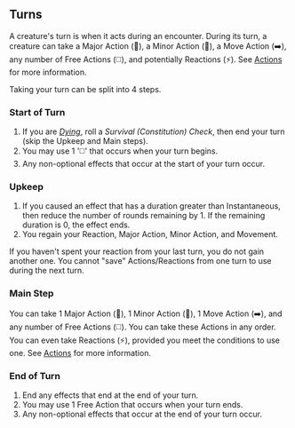 ## Turns

A creature's turn is when it acts during an encounter. During its turn, a creature can take a Major Action (🔷), a Minor Action (🔵), a Move Action (➡️), any number of Free Actions (◻️), and potentially Reactions (⚡). See [Actions] for more information.

Taking your turn can be split into 4 steps.

### Start of Turn

1. If you are *[Dying]*, roll a *Survival (Constitution) Check*, then end your turn (skip the Upkeep and Main steps).
2. You may use 1 '◻️' that occurs when your turn begins.
3. Any non-optional effects that occur at the start of your turn occur.

### Upkeep

1. If you caused an effect that has a duration greater than Instantaneous, then reduce the number of rounds remaining by 1. If the remaining duration is 0, the effect ends.
2. You regain your Reaction, Major Action, Minor Action, and Movement.

If you haven't spent your reaction from your last turn, you do not gain another one. You cannot "save" Actions/Reactions from one turn to use during the next turn.

### Main Step

You can take 1 Major Action (🔷), 1 Minor Action (🔵), 1 Move Action (➡️), and any number of Free Actions (◻️). You can take these Actions in any order. You can even take Reactions (⚡), provided you meet the conditions to use one. See [Actions] for more information.

### End of Turn

1. End any effects that end at the end of your turn.
2. You may use 1 Free Action that occurs when your turn ends.
3. Any non-optional effects that occur at the end of your turn occur.

[Actions]: ./Actions.md
[Dying]: ../Conditions/Dying.md
